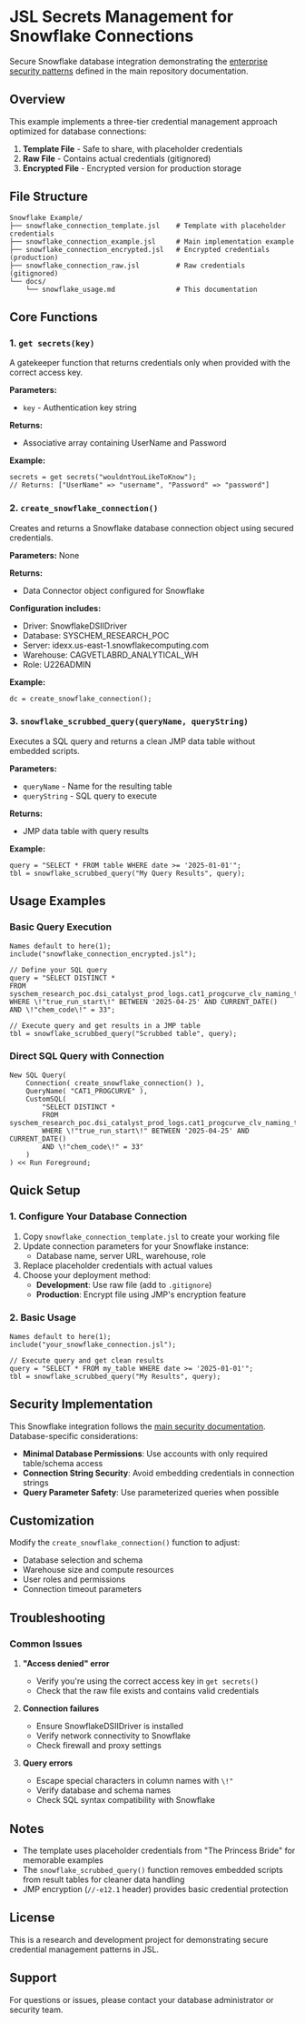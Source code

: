 # JSL Secrets Management for Snowflake Connections

Secure Snowflake database integration demonstrating the [enterprise security patterns](../../README.md#security-architecture) defined in the main repository documentation.

## Overview

This example implements a three-tier credential management approach optimized for database connections:

1. **Template File** - Safe to share, with placeholder credentials  
2. **Raw File** - Contains actual credentials (gitignored)
3. **Encrypted File** - Encrypted version for production storage

## File Structure

```
Snowflake Example/
├── snowflake_connection_template.jsl    # Template with placeholder credentials
├── snowflake_connection_example.jsl     # Main implementation example
├── snowflake_connection_encrypted.jsl   # Encrypted credentials (production)
├── snowflake_connection_raw.jsl         # Raw credentials (gitignored)
└── docs/
    └── snowflake_usage.md               # This documentation
```

## Core Functions

### 1. `get secrets(key)`
A gatekeeper function that returns credentials only when provided with the correct access key.

**Parameters:**
- `key` - Authentication key string

**Returns:**
- Associative array containing UserName and Password

**Example:**
```jsl
secrets = get secrets("wouldntYouLikeToKnow");
// Returns: ["UserName" => "username", "Password" => "password"]
```

### 2. `create_snowflake_connection()`
Creates and returns a Snowflake database connection object using secured credentials.

**Parameters:** None

**Returns:**
- Data Connector object configured for Snowflake

**Configuration includes:**
- Driver: SnowflakeDSIIDriver
- Database: SYSCHEM_RESEARCH_POC
- Server: idexx.us-east-1.snowflakecomputing.com
- Warehouse: CAGVETLABRD_ANALYTICAL_WH
- Role: U226ADMIN

**Example:**
```jsl
dc = create_snowflake_connection();
```

### 3. `snowflake_scrubbed_query(queryName, queryString)`
Executes a SQL query and returns a clean JMP data table without embedded scripts.

**Parameters:**
- `queryName` - Name for the resulting table
- `queryString` - SQL query to execute

**Returns:**
- JMP data table with query results

**Example:**
```jsl
query = "SELECT * FROM table WHERE date >= '2025-01-01'";
tbl = snowflake_scrubbed_query("My Query Results", query);
```

## Usage Examples

### Basic Query Execution
```jsl
Names default to here(1);
include("snowflake_connection_encrypted.jsl");

// Define your SQL query
query = "SELECT DISTINCT *
FROM syschem_research_poc.dsi_catalyst_prod_logs.cat1_progcurve_clv_naming_test1
WHERE \!"true_run_start\!" BETWEEN '2025-04-25' AND CURRENT_DATE()
AND \!"chem_code\!" = 33";

// Execute query and get results in a JMP table
tbl = snowflake_scrubbed_query("Scrubbed table", query);
```

### Direct SQL Query with Connection
```jsl
New SQL Query(
    Connection( create_snowflake_connection() ),
    QueryName( "CAT1_PROGCURVE" ),
    CustomSQL(
        "SELECT DISTINCT *
        FROM syschem_research_poc.dsi_catalyst_prod_logs.cat1_progcurve_clv_naming_test1
        WHERE \!"true_run_start\!" BETWEEN '2025-04-25' AND CURRENT_DATE()
        AND \!"chem_code\!" = 33"
    )
) << Run Foreground;
```

## Quick Setup

### 1. Configure Your Database Connection
1. Copy `snowflake_connection_template.jsl` to create your working file
2. Update connection parameters for your Snowflake instance:
   - Database name, server URL, warehouse, role
3. Replace placeholder credentials with actual values
4. Choose your deployment method:
   - **Development**: Use raw file (add to `.gitignore`)
   - **Production**: Encrypt file using JMP's encryption feature

### 2. Basic Usage
```jsl
Names default to here(1);
include("your_snowflake_connection.jsl");

// Execute query and get clean results
query = "SELECT * FROM my_table WHERE date >= '2025-01-01'";
tbl = snowflake_scrubbed_query("My Results", query);
```

## Security Implementation

This Snowflake integration follows the [main security documentation](../../README.md#security-architecture). Database-specific considerations:

- **Minimal Database Permissions**: Use accounts with only required table/schema access
- **Connection String Security**: Avoid embedding credentials in connection strings
- **Query Parameter Safety**: Use parameterized queries when possible

## Customization

Modify the `create_snowflake_connection()` function to adjust:
- Database selection and schema
- Warehouse size and compute resources  
- User roles and permissions
- Connection timeout parameters

## Troubleshooting

### Common Issues

1. **"Access denied" error**
   - Verify you're using the correct access key in `get secrets()`
   - Check that the raw file exists and contains valid credentials

2. **Connection failures**
   - Ensure SnowflakeDSIIDriver is installed
   - Verify network connectivity to Snowflake
   - Check firewall and proxy settings

3. **Query errors**
   - Escape special characters in column names with `\!"`
   - Verify database and schema names
   - Check SQL syntax compatibility with Snowflake

## Notes

- The template uses placeholder credentials from "The Princess Bride" for memorable examples
- The `snowflake_scrubbed_query()` function removes embedded scripts from result tables for cleaner data handling
- JMP encryption (`//-e12.1` header) provides basic credential protection

## License

This is a research and development project for demonstrating secure credential management patterns in JSL.

## Support

For questions or issues, please contact your database administrator or security team.